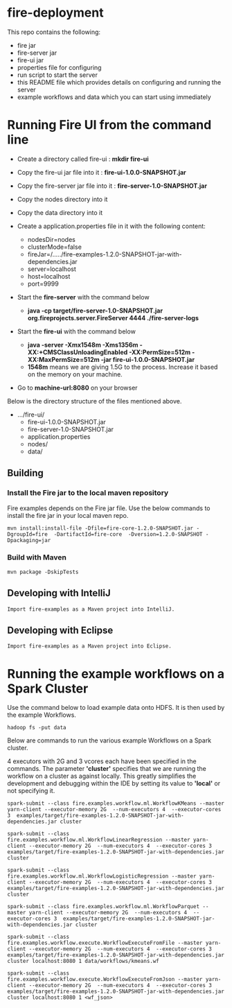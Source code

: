 # fire-deployment

This repo contains the following:

* fire jar
* fire-server jar
* fire-ui jar
* properties file for configuring
* run script to start the server
* this README file which provides details on configuring and running the server
* example workflows and data which you can start using immediately

# Running Fire UI from the command line

* Create a directory called fire-ui : **mkdir fire-ui**

* Copy the fire-ui jar file into it : **fire-ui-1.0.0-SNAPSHOT.jar**
* Copy the fire-server jar file into it : **fire-server-1.0-SNAPSHOT.jar**

* Copy the nodes directory into it
* Copy the data directory into it

* Create a application.properties file in it with the following content:

	* nodesDir=nodes
	* clusterMode=false
	* fireJar=/...../fire-examples-1.2.0-SNAPSHOT-jar-with-dependencies.jar
	* server=localhost
	* host=localhost
	* port=9999

* Start the **fire-server** with the command below
	* **java -cp target/fire-server-1.0-SNAPSHOT.jar org.fireprojects.server.FireServer 4444 ./fire-server-logs**

* Start the **fire-ui** with the command below
	* **java -server -Xmx1548m -Xms1356m -XX:+CMSClassUnloadingEnabled -XX:PermSize=512m -XX:MaxPermSize=512m -jar fire-ui-1.0.0-SNAPSHOT.jar** 
	* **1548m** means we are giving 1.5G to the process. Increase it based on the memory on your machine.

* Go to **machine-url:8080** on your browser

Below is the directory structure of the files mentioned above.

* .../fire-ui/
	* fire-ui-1.0.0-SNAPSHOT.jar
	* fire-server-1.0-SNAPSHOT.jar
	* application.properties
	* nodes/
	* data/



## Building

### Install the Fire jar to the local maven repository

Fire examples depends on the Fire jar file. Use the below commands to install the fire jar in your local maven repo.

    mvn install:install-file -Dfile=fire-core-1.2.0-SNAPSHOT.jar -DgroupId=fire  -DartifactId=fire-core  -Dversion=1.2.0-SNAPSHOT -Dpackaging=jar
    
    
    
### Build with Maven

    mvn package -DskipTests
    
## Developing with IntelliJ

    Import fire-examples as a Maven project into IntelliJ.

## Developing with Eclipse

    Import fire-examples as a Maven project into Eclipse.
    


# Running the example workflows on a Spark Cluster

Use the command below to load example data onto HDFS. It is then used by the example Workflows.

	hadoop fs -put data

Below are commands to run the various example Workflows on a Spark cluster. 

4 executors with 2G and 3 vcores each have been specified in the commands. The parameter **'cluster'** specifies that we are running the workflow on a cluster as against locally. This greatly simplifies the development and debugging within the IDE by setting its value to **'local'** or not specifying it.

	spark-submit --class fire.examples.workflow.ml.WorkflowKMeans --master yarn-client --executor-memory 2G  --num-executors 4  --executor-cores 3  examples/target/fire-examples-1.2.0-SNAPSHOT-jar-with-dependencies.jar cluster

	spark-submit --class fire.examples.workflow.ml.WorkflowLinearRegression --master yarn-client --executor-memory 2G  --num-executors 4  --executor-cores 3  examples/target/fire-examples-1.2.0-SNAPSHOT-jar-with-dependencies.jar cluster

	spark-submit --class fire.examples.workflow.ml.WorkflowLogisticRegression --master yarn-client --executor-memory 2G  --num-executors 4  --executor-cores 3  examples/target/fire-examples-1.2.0-SNAPSHOT-jar-with-dependencies.jar cluster

	spark-submit --class fire.examples.workflow.ml.WorkflowParquet --master yarn-client --executor-memory 2G  --num-executors 4  --executor-cores 3  examples/target/fire-examples-1.2.0-SNAPSHOT-jar-with-dependencies.jar cluster

	spark-submit --class fire.examples.workflow.execute.WorkflowExecuteFromFile --master yarn-client --executor-memory 2G  --num-executors 4  --executor-cores 3  examples/target/fire-examples-1.2.0-SNAPSHOT-jar-with-dependencies.jar cluster localhost:8080 1 data/workflows/kmeans.wf

	spark-submit --class fire.examples.workflow.execute.WorkflowExecuteFromJson --master yarn-client --executor-memory 2G  --num-executors 4  --executor-cores 3  examples/target/fire-examples-1.2.0-SNAPSHOT-jar-with-dependencies.jar cluster localhost:8080 1 <wf_json>





